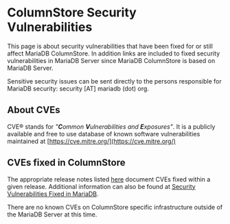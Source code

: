 # ColumnStore Security Vulnerabilities

This page is about security vulnerabilities that have been fixed for or still affect MariaDB ColumnStore. In addition links are included to fixed security vulnerabilities in MariaDB Server since MariaDB ColumnStore is based on MariaDB Server.

Sensitive security issues can be sent directly to the persons responsible for MariaDB security: security [AT] mariadb (dot) org.

## About CVEs

CVE<span>®</span> stands for <em>"<strong>C</strong>ommon <strong>V</strong>ulnerabilities and <strong>E</strong>xposures"</em>. It is
a publicly available and free to use database of known software
vulnerabilities maintained at [https://cve.mitre.org/](https://cve.mitre.org/)

## CVEs fixed in ColumnStore

The appropriate release notes listed [here](/columns-storage-engines-and-plugins/storage-engines/mariadb-columnstore/columnstore-release-notes/) document CVEs fixed within a given release. Additional information can also be found at [Security Vulnerabilities Fixed in MariaDB](/kb/en/security/).

There are no known CVEs on ColumnStore specific infrastructure outside of the MariaDB Server at this time.